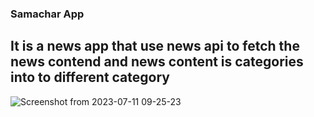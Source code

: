 ### Samachar App 
## It is a news app that use news api to fetch the news contend and news content is categories into to different category

![Screenshot from 2023-07-11 09-25-23](https://github.com/pc29564530/Samachar/assets/43681370/1921bcfa-b25c-4ce1-92e2-271ff342957b)


